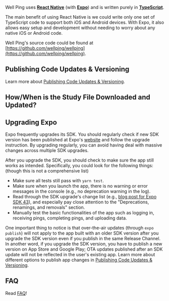 Well Ping uses **[React Native](https://reactnative.dev/)** (with **[Expo](https://expo.dev/)**) and is written purely in **[TypeScript](https://www.typescriptlang.org/)**.

The main benefit of using React Native is we could write only one set of TypeScript code to support both iOS and Android devices. With Expo, it also allows easy setup and development without needing to worry about any native iOS or Android code.

Well Ping's source code could be found at [https://github.com/wellping/wellping](https://github.com/wellping/wellping).

## Publishing Code Updates & Versioning

Learn more about [Publishing Code Updates & Versioning](./publishing-updates-and-versioning.md).

## How/When is the Study File Downloaded and Updated?


## Upgrading Expo

Expo frequently upgrades its SDK. You should regularly check if new SDK version has been published at Expo's [website](https://docs.expo.dev/workflow/upgrading-expo-sdk-walkthrough/) and follow the upgrade instruction. By upgrading regularly, you can avoid having deal with massive changes across multiple SDK upgrades.

After you upgrade the SDK, you should check to make sure the app still works as intended. Specifically, you could look for the following things: (though this is not a comprehensive list)
- Make sure all tests still pass with `yarn test`.
- Make sure when you launch the app, there is no warning or error messages in the console (e.g., no deprecation warning in the log).
- Read through the SDK upgrade's change list (e.g., [blog post for Expo SDK 43](https://blog.expo.dev/expo-sdk-43-aa9b3c7d5541)), and especially pay close attention to the "Deprecations, renamings, and removals" section.
- Manually test the basic functionalities of the app such as logging in, receiving pings, completing pings, and uploading data.

One important thing to notice is that over-the-air updates (through `expo publish`) will not apply to the app built with an older SDK version after you upgrade the SDK version even if you publish in the same Release Channel. In another word, if you upgrade the SDK version, you have to publish a new version on App Store and Google Play; OTA updates published after an SDK update will not be reflected in the user's existing app. Learn more about different options to publish app changes in [Publishing Code Updates & Versioning](./publishing-updates-and-versioning.md).

## FAQ

Read [FAQ](./faq.md)!
